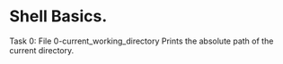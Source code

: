 # Shell Basics.

Task 0: File 0-current_working_directory
	Prints the absolute path of the current directory.
